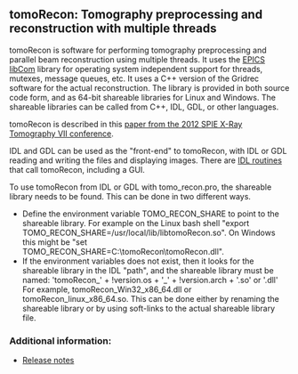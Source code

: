 ## tomoRecon: Tomography preprocessing and reconstruction with multiple threads

tomoRecon is software for performing tomography preprocessing and parallel beam reconstruction using
multiple threads. It uses the [EPICS libCom](http://www.aps.anl.gov/epics)
library for operating system independent support for threads, mutexes, message queues,
etc. It uses a C++ version of the Gridrec software for the actual reconstruction.
The library is provided in both source code form, and as 64-bit shareable libraries
for Linux and Windows. The shareable libraries can be called from C++, IDL, GDL, or other languages.

tomoRecon is described in this [paper from the 2012 SPIE X-Ray Tomography VII conference](http://github.com/CARS-UChicago/tomoRecon/documentation/SPIE_tomoRecon.pdf).

IDL and GDL can be used as the "front-end" to tomoRecon, with IDL or GDL reading and writing the files and displaying images. 
There are [IDL routines](http://github.com/CARS-UChicago/IDL_Tomography) that call tomoRecon, including a GUI.

To use tomoRecon from IDL or GDL with tomo_recon.pro, the shareable library needs
to be found. This can be done in two different ways.
  - Define the environment variable TOMO_RECON_SHARE to point to the shareable library.
    For example on the Linux bash shell "export TOMO_RECON_SHARE=/usr/local/lib/libtomoRecon.so".
    On Windows this might be "set TOMO_RECON_SHARE=C:\tomoRecon\tomoRecon.dll".
  - If the environment variables does not exist, then it looks for the shareable library
    in the IDL "path", and the shareable library must be named: 
    'tomoRecon_' + !version.os + '_' + !version.arch + '.so' or '.dll' For example, tomoRecon_Win32_x86_64.dll
    or tomoRecon_linux_x86_64.so. This can be done either by renaming the shareable
    library or by using soft-links to the actual shareable library file.

### Additional information:
* [Release notes](RELEASE.md)
